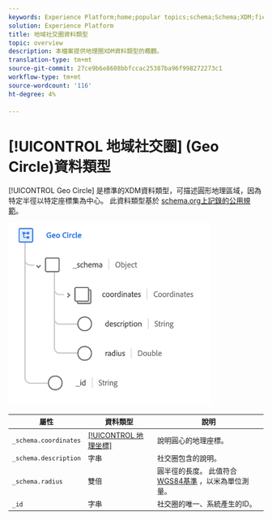 ```yaml
---
keywords: Experience Platform;home;popular topics;schema;Schema;XDM;fields;schemas;Schemas;geo;circle;datatype;data-type;data type;
solution: Experience Platform
title: 地域社交圈資料類型
topic: overview
description: 本檔案提供地理圈XDM資料類型的概觀。
translation-type: tm+mt
source-git-commit: 27ce9b6e8608bbfccac25387ba96f998272273c1
workflow-type: tm+mt
source-wordcount: '116'
ht-degree: 4%

---
```



# [!UICONTROL 地域社交圈] (Geo Circle)資料類型

[!UICONTROL Geo Circle] 是標準的XDM資料類型，可描述圓形地理區域，因為特定半徑以特定座標集為中心。 此資料類型基於 [schema.org上記錄的公用規範](http://schema.org/GeoCircle)。

<img src="../images/data-types/geo-circle.png" width="400" /><br />

| 屬性 | 資料類型 | 說明 |
| --- | --- | --- |
| `_schema.coordinates` | [[!UICONTROL 地理坐標]](./geo-coordinates.md) | 說明圓心的地理座標。 |
| `_schema.description` | 字串 | 社交圈包含的說明。 |
| `_schema.radius` | 雙倍 | 圓半徑的長度。 此值符合 [WGS84基準](http://gisgeography.com/wgs84-world-geodetic-system/) ，以米為單位測量。 |
| `_id` | 字串 | 社交圈的唯一、系統產生的ID。 |
